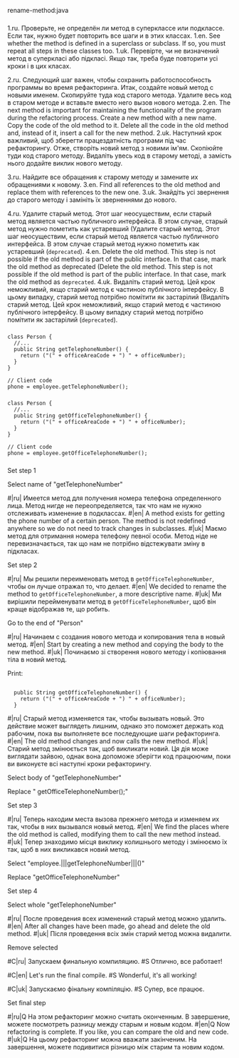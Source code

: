 rename-method:java

###

1.ru. Проверьте, не определён ли метод в суперклассе или подклассе. Если так, нужно будет повторить все шаги и в этих классах.
1.en. See whether the method is defined in a superclass or subclass. If so, you must repeat all steps in these classes too.
1.uk. Перевірте, чи не визначений метод в суперкласі або підкласі. Якщо так, треба буде повторити усі кроки і в цих класах.

2.ru. Следующий шаг важен, чтобы сохранить работоспособность программы во время рефакторинга. Итак, создайте новый метод с новыми именем. Скопируйте туда код старого метода. Удалите весь код в старом методе и вставьте вместо него вызов нового метода.
2.en. The next method is important for maintaining the functionality of the program during the refactoring process. Create a new method with a new name. Copy the code of the old method to it. Delete all the code in the old method and, instead of it, insert a call for the new method.
2.uk. Наступний крок важливий, щоб зберегти працездатність програми під час рефакторингу. Отже, створіть новий метод з новими ім'ям. Скопіюйте туди код старого методу. Видаліть увесь код в старому методі, а замість нього додайте виклик нового методу.

3.ru. Найдите все обращения к старому методу и замените их обращениями к новому.
3.en. Find all references to the old method and replace them with references to the new one.
3.uk. Знайдіть усі звернення до старого методу і замініть їх зверненнями до нового.

4.ru. Удалите старый метод. Этот шаг неосуществим, если старый метод является частью публичного интерфейса. В этом случае, старый метод нужно пометить как устаревший (Удалите старый метод. Этот шаг неосуществим, если старый метод является частью публичного интерфейса. В этом случае старый метод нужно пометить как устаревший (<code>deprecated</code>).
4.en. Delete the old method. This step is not possible if the old method is part of the public interface. In that case, mark the old method as deprecated (Delete the old method. This step is not possible if the old method is part of the public interface. In that case, mark the old method as <code>deprecated</code>.
4.uk. Видаліть старий метод. Цей крок неможливий, якщо старий метод є частиною публічного інтерфейсу. В цьому випадку, старий метод потрібно помітити як застарілий (Видаліть старий метод. Цей крок неможливий, якщо старий метод є частиною публічного інтерфейсу. В цьому випадку старий метод потрібно помітити як застарілий (<code>deprecated</code>).



###

```
class Person {
  //...
  public String getTelephoneNumber() {
    return ("(" + officeAreaCode + ") " + officeNumber);
  }
}

// Client code
phone = employee.getTelephoneNumber();
```

###

```
class Person {
  //...
  public String getOfficeTelephoneNumber() {
    return ("(" + officeAreaCode + ") " + officeNumber);
  }
}

// Client code
phone = employee.getOfficeTelephoneNumber();
```

###

Set step 1

Select name of "getTelephoneNumber"

#|ru| Имеется метод для получения номера телефона определенного лица. Метод нигде не переопределяется, так что нам не нужно отслеживать изменение в подклассах.
#|en| A method exists for getting the phone number of a certain person. The method is not redefined anywhere so we do not need to track changes in subclasses.
#|uk| Маємо метод для отримання номера телефону певної особи. Метод ніде не перевизначається, так що нам не потрібно відстежувати зміну в підкласах.

Set step 2

#|ru| Мы решили переименовать метод в <code>getOfficeTelephoneNumber</code>, чтобы он лучше отражал то, что делает.
#|en| We decided to rename the method to <code>getOfficeTelephoneNumber</code>, a more descriptive name.
#|uk| Ми вирішили перейменувати метод в <code>getOfficeTelephoneNumber</code>, щоб він краще відображав те, що робить.

Go to the end of "Person"

#|ru| Начинаем с создания нового метода и копирования тела в новый метод.
#|en| Start by creating a new method and copying the body to the new method.
#|uk| Починаємо зі створення нового методу і копіювання тіла в новий метод.

Print:
```

  public String getOfficeTelephoneNumber() {
    return ("(" + officeAreaCode + ") " + officeNumber);
  }
```

#|ru| Старый метод изменяется так, чтобы вызывать новый. Это действие может выглядеть лишним, однако это поможет держать код рабочим, пока вы выполняете все последующие шаги рефакторинга.
#|en| The old method changes and now calls the new method.
#|uk| Старий метод змінюється так, щоб викликати новий. Ця дія може виглядати зайвою, однак вона допоможе зберігти код працюючим, поки ви виконуєте всі наступні кроки рефакторингу.

Select body of "getTelephoneNumber"

Replace "    getOfficeTelephoneNumber();"

Set step 3

#|ru| Теперь находим места вызова прежнего метода и изменяем их так, чтобы в них вызывался новый метод.
#|en| We find the places where the old method is called, modifying them to call the new method instead.
#|uk| Тепер знаходимо місця виклику колишнього методу і змінюємо їх так, щоб в них викликався новий метод.

Select "employee.|||getTelephoneNumber|||()"

Replace "getOfficeTelephoneNumber"

Set step 4

Select whole "getTelephoneNumber"

#|ru| После проведения всех изменений старый метод можно удалить.
#|en| After all changes have been made, go ahead and delete the old method.
#|uk| Після проведення всіх змін старий метод можна видалити.

Remove selected

#C|ru| Запускаем финальную компиляцию.
#S Отлично, все работает!

#C|en| Let's run the final compile.
#S Wonderful, it's all working!

#C|uk| Запускаємо фінальну компіляцію.
#S Супер, все працює.

Set final step

#|ru|Q На этом рефакторинг можно считать оконченным. В завершение, можете посмотреть разницу между старым и новым кодом.
#|en|Q Now refactoring is complete. If you like, you can compare the old and new code.
#|uk|Q На цьому рефакторинг можна вважати закінченим. На завершення, можете подивитися різницю між старим та новим кодом.